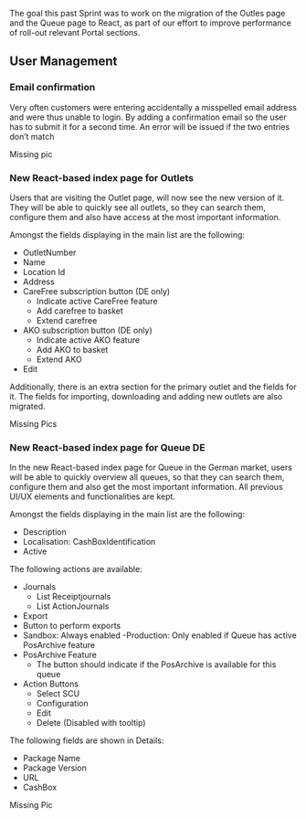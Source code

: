 The goal this past Sprint was to work on the migration of the Outles page and the Queue page to React, as part of our effort to improve performance of roll-out relevant Portal sections.

## User Management

### Email confirmation

Very often customers were entering accidentally a misspelled email address and were thus unable to login. By adding a confirmation email so the user has to submit it for a second time. An error will be issued if the two entries don’t match 

Missing pic

### New React-based index page for Outlets

Users that are visiting the Outlet page, will now see the new version of it.
They will be able to quickly see all outlets, so they  can search them, configure them and also have access at the most important information.

Amongst the fields displaying in the main list are the following:

- OutletNumber
- Name
- Location Id
- Address
- CareFree subscription button (DE only)
   - Indicate active CareFree feature
   - Add carefree to basket
   - Extend carefree
- AKO subscription button (DE only)
   - Indicate active AKO feature
   - Add AKO to basket
   - Extend AKO
- Edit

Additionally, there is an extra section for the primary outlet and the fields for it.
The fields for importing, downloading and adding new outlets are also migrated.

Missing Pics

### New React-based index page for Queue DE

In the new React-based index page for Queue in the German market, users will be able to quickly overview all queues, so that they can search them, configure them and also get the most important information. All previous UI/UX elements and functionalities are kept. 

Amongst the fields displaying in the main list are the following:
- Description 
- Localisation: CashBoxIdentification
- Active


The following actions are available:
- Journals
   - List Receiptjournals
   - List ActionJournals
- Export
-    Button to perform exports
   - Sandbox: Always enabled
   -Production: Only enabled if Queue has active PosArchive feature
- PosArchive Feature
    - The button should indicate if the PosArchive is available for this queue
- Action Buttons
   - Select SCU 
   - Configuration
   - Edit
   - Delete (Disabled with tooltip)
   
The following fields are shown in Details:
- Package Name
- Package Version
- URL 
- CashBox

Missing Pic
